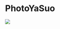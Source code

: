 # PhotoYaSuo
[![](https://jitpack.io/v/huangxunlei/PhotoYaSuo.svg)](https://jitpack.io/#huangxunlei/PhotoYaSuo)
